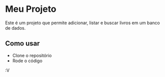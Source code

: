 # Meu Projeto
Este é um projeto que permite adicionar, listar e buscar livros em um banco de dados.

## Como usar
- Clone o repositório
- Rode o código

:V
